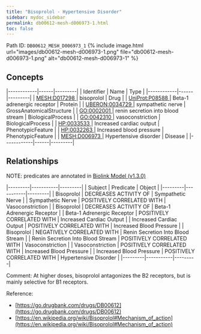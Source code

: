 ```yaml
---
title: "Bisoprolol - Hypertensive Disorder"
sidebar: mydoc_sidebar
permalink: db00612-mesh-d006973-1.html
toc: false 
---
```



Path ID: `DB00612_MESH_D006973_1`
{% include image.html url="images/db00612-mesh-d006973-1.png" file="db00612-mesh-d006973-1.png" alt="db00612-mesh-d006973-1" %}

## Concepts

|------------|------|---------|
| Identifier | Name | Type    |
|------------|------|---------|
| <a href="https://identifiers.org/MESH:D017298">MESH:D017298 </a> | bisoprolol | Drug |
| <a href="https://identifiers.org/UniProt:P08588">UniProt:P08588 </a> | Beta-1 adrenergic receptor | Protein |
| <a href="https://identifiers.org/UBERON:0034729">UBERON:0034729 </a> | sympathetic nerve | GrossAnatomicalStructure |
| <a href="https://identifiers.org/GO:0002001">GO:0002001 </a> | renin secretion into blood stream | BiologicalProcess |
| <a href="https://identifiers.org/GO:0042310">GO:0042310 </a> | vasoconstriction | BiologicalProcess |
| <a href="https://identifiers.org/HP:0033533">HP:0033533 </a> | Increased cardiac output | PhenotypicFeature |
| <a href="https://identifiers.org/HP:0032263">HP:0032263 </a> | Increased blood pressure | PhenotypicFeature |
| <a href="https://identifiers.org/MESH:D006973">MESH:D006973 </a> | Hypertensive disorder | Disease |
|------------|------|---------|

## Relationships


NOTE: predicates are annotated in <a href="https://github.com/biolink/biolink-model/releases/tag/v1.3.0">Biolink Model (v1.3.0)</a>

|---------|-----------|---------|
| Subject | Predicate | Object  |
|---------|-----------|---------|
| Bisoprolol | DECREASES ACTIVITY OF | Sympathetic Nerve |
| Sympathetic Nerve | POSITIVELY CORRELATED WITH | Vasoconstriction |
| Bisoprolol | DECREASES ACTIVITY OF | Beta-1 Adrenergic Receptor |
| Beta-1 Adrenergic Receptor | POSITIVELY CORRELATED WITH | Increased Cardiac Output |
| Increased Cardiac Output | POSITIVELY CORRELATED WITH | Increased Blood Pressure |
| Bisoprolol | NEGATIVELY CORRELATED WITH | Renin Secretion Into Blood Stream |
| Renin Secretion Into Blood Stream | POSITIVELY CORRELATED WITH | Vasoconstriction |
| Vasoconstriction | POSITIVELY CORRELATED WITH | Increased Blood Pressure |
| Increased Blood Pressure | POSITIVELY CORRELATED WITH | Hypertensive Disorder |
|---------|-----------|---------|

Comment: At higher doses, bisoprolol antagonizes the B2 receptors, but is mainly selective for B1 receptors.

Reference: 
  - [https://go.drugbank.com/drugs/DB00612](https://go.drugbank.com/drugs/DB00612)
  - [https://en.wikipedia.org/wiki/Bisoprolol#Mechanism_of_action](https://en.wikipedia.org/wiki/Bisoprolol#Mechanism_of_action)
